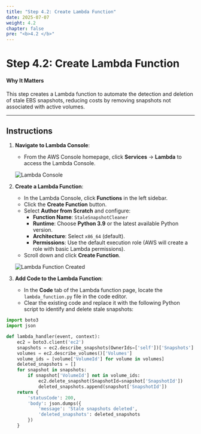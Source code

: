 ```yaml
---
title: "Step 4.2: Create Lambda Function"
date: 2025-07-07
weight: 4.2
chapter: false
pre: "<b>4.2 </b>"
---
```


# Step 4.2: Create Lambda Function

#### Why It Matters

This step creates a Lambda function to automate the detection and deletion of stale EBS snapshots, reducing costs by removing snapshots not associated with active volumes.

---

## Instructions

1. **Navigate to Lambda Console**:
   - From the AWS Console homepage, click **Services** → **Lambda** to access the Lambda Console.

   ![Lambda Console](/images/lambda_console.png?featherlight=false&width=90pc)

2. **Create a Lambda Function**:
   - In the Lambda Console, click **Functions** in the left sidebar.
   - Click the **Create Function** button.
   - Select **Author from Scratch** and configure:
     - **Function Name**: `StaleSnapshotCleaner`
     - **Runtime**: Choose **Python 3.9** or the latest available Python version.
     - **Architecture**: Select `x86_64` (default).
     - **Permissions**: Use the default execution role (AWS will create a role with basic Lambda permissions).
   - Scroll down and click **Create Function**.

   ![Lambda Function Created](/images/lambda_function_created.png?featherlight=false&width=90pc)

3. **Add Code to the Lambda Function**:
   - In the **Code** tab of the Lambda function page, locate the `lambda_function.py` file in the code editor.
   - Clear the existing code and replace it with the following Python script to identify and delete stale snapshots:

```python
import boto3
import json

def lambda_handler(event, context):
    ec2 = boto3.client('ec2')
    snapshots = ec2.describe_snapshots(OwnerIds=['self'])['Snapshots']
    volumes = ec2.describe_volumes()['Volumes']
    volume_ids = [volume['VolumeId'] for volume in volumes]
    deleted_snapshots = []
    for snapshot in snapshots:
        if snapshot['VolumeId'] not in volume_ids:
            ec2.delete_snapshot(SnapshotId=snapshot['SnapshotId'])
            deleted_snapshots.append(snapshot['SnapshotId'])
    return {
        'statusCode': 200,
        'body': json.dumps({
            'message': 'Stale snapshots deleted',
            'deleted_snapshots': deleted_snapshots
        })
    }